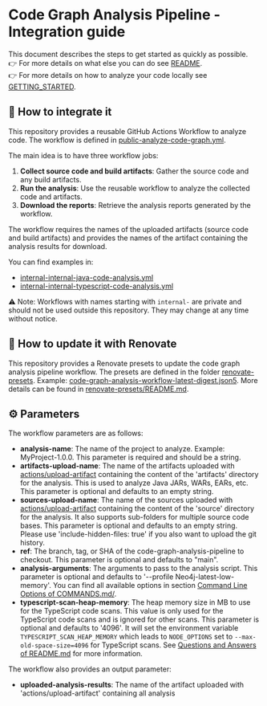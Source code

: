 # Code Graph Analysis Pipeline - Integration guide

This document describes the steps to get started as quickly as possible.  
:point_right: For more details on what else you can do see [README](./README.md).  
:point_right: For more details on how to analyze your code locally see [GETTING_STARTED](./GETTING_STARTED.md).  

## :rocket: How to integrate it

This repository provides a reusable GitHub Actions Workflow to analyze code. The workflow is defined in [public-analyze-code-graph.yml](./.github/workflows/public-analyze-code-graph.yml).

The main idea is to have three workflow jobs:

1. **Collect source code and build artifacts**: Gather the source code and any build artifacts.
2. **Run the analysis**: Use the reusable workflow to analyze the collected code and artifacts.
3. **Download the reports**: Retrieve the analysis reports generated by the workflow.

The workflow requires the names of the uploaded artifacts (source code and build artifacts) and provides the names of the artifact containing the analysis results for download.

You can find examples in:

- [internal-internal-java-code-analysis.yml](./.github/workflows/internal-internal-java-code-analysis.yml)
- [internal-internal-typescript-code-analysis.yml](./.github/workflows/internal-internal-typescript-code-analysis.yml)

:warning: Note: Workflows with names starting with `internal-` are private and should not be used outside this repository. They may change at any time without notice.

## :repeat: How to update it with Renovate

This repository provides a Renovate presets to update the code graph analysis pipeline workflow. The presets are defined in the folder [renovate-presets](./renovate-presets). Example: [code-graph-analysis-workflow-latest-digest.json5](./renovate-presets/code-graph-analysis-workflow-latest-digest.json5). More details can be found in [renovate-presets/README.md](./renovate-presets/README.md).

## :gear: Parameters

The workflow parameters are as follows:

- **analysis-name**: The name of the project to analyze. Example: MyProject-1.0.0. This parameter is required and should be a string.
- **artifacts-upload-name**: The name of the artifacts uploaded with [actions/upload-artifact](https://github.com/actions/upload-artifact/tree/65c4c4a1ddee5b72f698fdd19549f0f0fb45cf08) containing the content of the 'artifacts' directory for the analysis. This is used to analyze Java JARs, WARs, EARs, etc. This parameter is optional and defaults to an empty string.
- **sources-upload-name**: The name of the sources uploaded with [actions/upload-artifact](https://github.com/actions/upload-artifact/tree/65c4c4a1ddee5b72f698fdd19549f0f0fb45cf08) containing the content of the 'source' directory for the analysis. It also supports sub-folders for multiple source code bases. This parameter is optional and defaults to an empty string.
Please use 'include-hidden-files: true' if you also want to upload the git history.
- **ref**: The branch, tag, or SHA of the code-graph-analysis-pipeline to checkout. This parameter is optional and defaults to "main".
- **analysis-arguments**: The arguments to pass to the analysis script. This parameter is optional and defaults to '--profile Neo4j-latest-low-memory'. You can find all available options in section [Command Line Options of COMMANDS.md/](./COMMANDS.md#command-line-options).
- **typescript-scan-heap-memory**: The heap memory size in MB to use for the TypeScript code scans. This value is only used for the TypeScript code scans and is ignored for other scans. This parameter is optional and defaults to '4096'. It will set the environment variable `TYPESCRIPT_SCAN_HEAP_MEMORY` which leads to `NODE_OPTIONS` set to `--max-old-space-size=4096` for TypeScript scans. See [Questions and Answers of README.md](./README.md#thinking-questions--answers) for more information.

The workflow also provides an output parameter:

- **uploaded-analysis-results**: The name of the artifact uploaded with 'actions/upload-artifact' containing all analysis